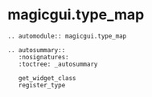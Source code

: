 # magicgui.type_map

```{eval-rst}
.. automodule:: magicgui.type_map

.. autosummary::
   :nosignatures:
   :toctree: _autosummary

   get_widget_class
   register_type
```
